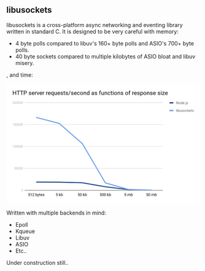 ## libusockets

libusockets is a cross-platform async networking and eventing library written in standard C. It is designed to be very careful with memory:

* 4 byte polls compared to libuv's 160+ byte polls and ASIO's 700+ byte polls.
* 40 byte sockets compared to multiple kilobytes of ASIO bloat and libuv misery.

, and time:

![](wrk.png)

Written with multiple backends in mind:

* Epoll
* Kqueue
* Libuv
* ASIO
* Etc..

Under construction still..
